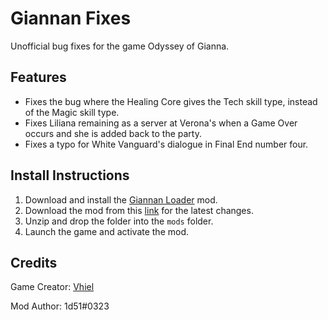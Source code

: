 # Giannan Fixes
Unofficial bug fixes for the game Odyssey of Gianna.

## Features

- Fixes the bug where the Healing Core gives the Tech skill type, instead of the Magic skill type.
- Fixes Liliana remaining as a server at Verona's when a Game Over occurs and she is added back to the party.
- Fixes a typo for White Vanguard's dialogue in Final End number four.

## Install Instructions

1. Download and install the [Giannan Loader](https://github.com/1d51/giannan-loader) mod.
2. Download the mod from this [link](https://github.com/1d51/giannan-fixes/archive/refs/heads/main.zip) for the latest changes.
3. Unzip and drop the folder into the `mods` folder.
4. Launch the game and activate the mod.

## Credits

Game Creator: [Vhiel](https://twitter.com/shvhiel)

Mod Author: 1d51#0323
